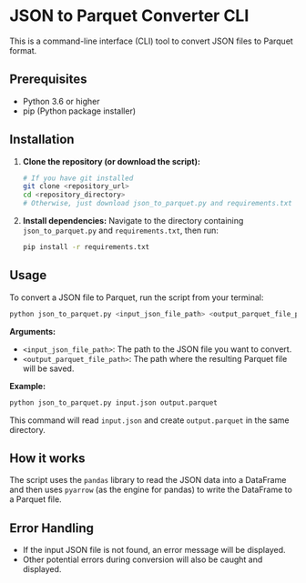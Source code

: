# JSON to Parquet Converter CLI

This is a command-line interface (CLI) tool to convert JSON files to Parquet format.

## Prerequisites

- Python 3.6 or higher
- pip (Python package installer)

## Installation

1.  **Clone the repository (or download the script):**
    ```bash
    # If you have git installed
    git clone <repository_url>
    cd <repository_directory>
    # Otherwise, just download json_to_parquet.py and requirements.txt
    ```

2.  **Install dependencies:**
    Navigate to the directory containing `json_to_parquet.py` and `requirements.txt`, then run:
    ```bash
    pip install -r requirements.txt
    ```

## Usage

To convert a JSON file to Parquet, run the script from your terminal:

```bash
python json_to_parquet.py <input_json_file_path> <output_parquet_file_path>
```

**Arguments:**

*   `<input_json_file_path>`: The path to the JSON file you want to convert.
*   `<output_parquet_file_path>`: The path where the resulting Parquet file will be saved.

**Example:**

```bash
python json_to_parquet.py input.json output.parquet
```

This command will read `input.json` and create `output.parquet` in the same directory.

## How it works

The script uses the `pandas` library to read the JSON data into a DataFrame and then uses `pyarrow` (as the engine for pandas) to write the DataFrame to a Parquet file.

## Error Handling

-   If the input JSON file is not found, an error message will be displayed.
-   Other potential errors during conversion will also be caught and displayed.